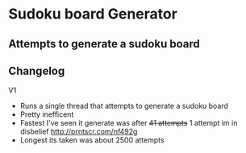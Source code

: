 # Sudoku board Generator
## Attempts to generate a sudoku board

## Changelog

V1
- Runs a single thread that attempts to generate a sudoku board
- Pretty inefficent
- Fastest I've seen it generate was after ~~41 attempts~~ 1 attempt im in disbelief http://prntscr.com/nf492g
- Longest its taken was about 2500 attempts
